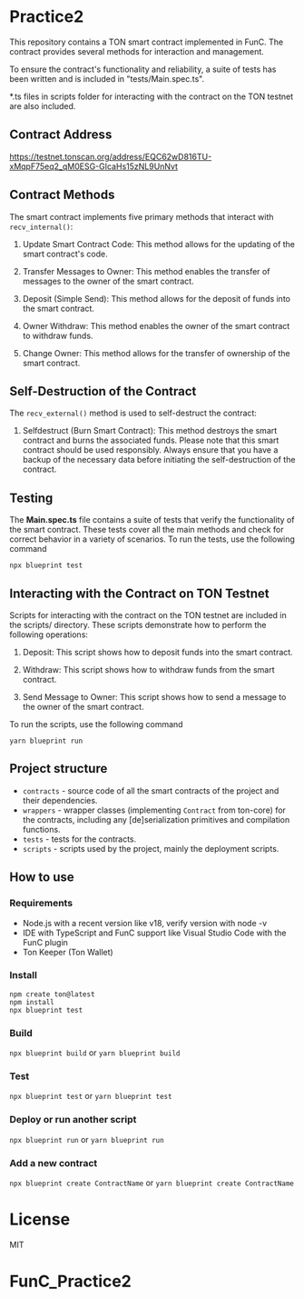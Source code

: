 # Practice2
This repository contains a TON smart contract implemented in FunC. The contract provides several methods for interaction and management.

To ensure the contract's functionality and reliability, a suite of tests has been written and is included in "tests/Main.spec.ts".

*.ts files in scripts folder for interacting with the contract on the TON testnet are also included.

## Contract Address
https://testnet.tonscan.org/address/EQC62wD816TU-xMqpF75eq2_qM0ESG-GIcaHs15zNL9UnNvt
## Contract Methods
The smart contract implements five primary methods that interact with `recv_internal()`:

1. Update Smart Contract Code: This method allows for the updating of the smart contract's code.

2. Transfer Messages to Owner: This method enables the transfer of messages to the owner of the smart contract.

3. Deposit (Simple Send): This method allows for the deposit of funds into the smart contract.

4. Owner Withdraw: This method enables the owner of the smart contract to withdraw funds.

5. Change Owner: This method allows for the transfer of ownership of the smart contract.

## Self-Destruction of the Contract
The `recv_external()` method is used to self-destruct the contract:

1. Selfdestruct (Burn Smart Contract): This method destroys the smart contract and burns the associated funds.
Please note that this smart contract should be used responsibly. Always ensure that you have a backup of the necessary data before initiating the self-destruction of the contract.

## Testing
The **Main.spec.ts** file contains a suite of tests that verify the functionality of the smart contract. These tests cover all the main methods and check for correct behavior in a variety of scenarios. To run the tests, use the following command

```
npx blueprint test
```
## Interacting with the Contract on TON Testnet
Scripts for interacting with the contract on the TON testnet are included in the scripts/ directory. These scripts demonstrate how to perform the following operations:

1. Deposit: This script shows how to deposit funds into the smart contract.

2. Withdraw: This script shows how to withdraw funds from the smart contract.

3. Send Message to Owner: This script shows how to send a message to the owner of the smart contract.

To run the scripts, use the following command
```
yarn blueprint run
```
## Project structure

-   `contracts` - source code of all the smart contracts of the project and their dependencies.
-   `wrappers` - wrapper classes (implementing `Contract` from ton-core) for the contracts, including any [de]serialization primitives and compilation functions.
-   `tests` - tests for the contracts.
-   `scripts` - scripts used by the project, mainly the deployment scripts.

## How to use

### Requirements
- Node.js with a recent version like v18, verify version with node -v
- IDE with TypeScript and FunC support like Visual Studio Code with the FunC plugin
- Ton Keeper (Ton Wallet)

### Install
```
npm create ton@latest 
npm install
npx blueprint test
```
### Build

`npx blueprint build` or `yarn blueprint build`

### Test

`npx blueprint test` or `yarn blueprint test`

### Deploy or run another script

`npx blueprint run` or `yarn blueprint run`

### Add a new contract

`npx blueprint create ContractName` or `yarn blueprint create ContractName`

# License
MIT
# FunC_Practice2

